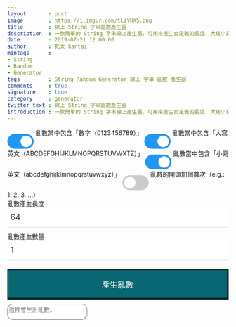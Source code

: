 ```yaml
---
layout       : post
image        : https://i.imgur.com/tLzYHX5.png
title        : 線上 String 字串亂數產生器
description  : 一款簡單的 String 字串線上產生器，可用來產生自定義的長度、大寫小寫英文、數字、字元符號 ... 通通自定義。
date         : 2019-07-21 12:00:00
author       : 乾太 kantai
mintags      :
- String
- Random
- Generator
tags         : String Random Generator 線上 字串 亂數 產生器
comments     : true
signature    : true
category     : generator
twitter_text : 線上 String 字串亂數產生器
introduction : 一款簡單的 String 字串線上產生器，可用來產生自定義的長度、大寫小寫英文、數字、字元符號 ... 通通自定義。
---
```


<style>
    /* The switch - the box around the slider */
    .switch {
        position: relative;
        display: inline-block;
        width: 60px;
        height: 34px;
    }

    /* Hide default HTML checkbox */
    .switch input {
        opacity: 0;
        width: 0;
        height: 0;
    }

    /* The slider */
    .slider {
        position: absolute;
        cursor: pointer;
        top: 0;
        left: 0;
        right: 0;
        bottom: 0;
        background-color: #ccc;
        -webkit-transition: .4s;
        transition: .4s;
    }

    .slider:before {
        position: absolute;
        content: "";
        height: 26px;
        width: 26px;
        left: 4px;
        bottom: 4px;
        background-color: white;
        -webkit-transition: .4s;
        transition: .4s;
    }

    input:checked + .slider {
        background-color: #2196F3;
    }

    input:focus + .slider {
        box-shadow: 0 0 1px #2196F3;
    }

    input:checked + .slider:before {
        -webkit-transform: translateX(26px);
        -ms-transform: translateX(26px);
        transform: translateX(26px);
    }

    /* Rounded sliders */
    .slider.round {
        border-radius: 34px;
    }

    .slider.round:before {
        border-radius: 50%;
    }

    .decode_textarea {
        border: 6px solid #427035 !important;
        border-top-width: 1px;
        border-right-width: 1px;
        border-bottom-width: 1px;
        border-left-width: 1px;
    }
    .container {
        margin: 0px auto;
        max-width: 800px;
    }

    textarea {
        margin-bottom: 0px !important;
        border-radius: 12px;
    }

    .contact-form button[type="button"] {
        display: inline;
        padding: 19px 39px 18px 39px;
        color: #fff;
        font-size: 1.125rem;
        width: 100%;
        border: 1px solid #ba0009;
            border-top-width: 1px;
            border-right-width: 1px;
            border-bottom-width: 1px;
            border-left-width: 1px;
        /* margin: 0px auto; */
        margin-top: .625rem;
        margin-bottom: .625rem;
        cursor: pointer;
        -webkit-transition: all .3s;
        transition: all .3s;
        outline: none;
    }

    .contact-form .generate {
        background: #086770;
        border: 6px solid #032629 !important;
        border-width: 2px 4px 4px 2px !important;
    }

    .generate_number {
        -webkit-box-sizing: border-box;
        box-sizing: border-box;
        outline: none;
        display: block;
        color: #333;
        width: 100%;
        padding: 7px;
        border: none;
            border-bottom-color: currentcolor;
            border-bottom-style: none;
            border-bottom-width: medium;
        border-bottom: 1px solid #ddd;
        margin-bottom: 10px;
        font-family: inherit;
        font-size: 1.125rem;
        height: 2.813rem;
    }
</style>

<!-- Rectangular switch -->
<label class="switch">
    <input type="checkbox" id="number_checked" checked>
    <span class="slider round"></span>
</label>
亂數當中包含「數字（0123456789）」

<!-- Rounded switch -->
<label class="switch">
    <input type="checkbox" id="capital_checked" checked>
    <span class="slider round"></span>
</label>
亂數當中包含「大寫英文（ABCDEFGHIJKLMNOPQRSTUVWXTZ）」

<!-- Rounded switch -->
<label class="switch">
    <input type="checkbox" id="small_checked" checked>
    <span class="slider round"></span>
</label>
亂數當中包含「小寫英文（abcdefghijklmnopqrstuvwxyz）」

<!-- Rounded switch -->
<label class="switch">
    <input type="checkbox" id="number_index">
    <span class="slider round"></span>
</label>
亂數的開頭加個數次（e.g.: 1. 2. 3. ...）

<div class="container">
    <div id="form" class="contact-form">
        亂數產生長度
        <input type="number" class="generate_number" id="generate_number_1" name="generate_number_1" value="64">
        亂數產生數量
        <input type="number" class="generate_number" id="generate_number_2" name="generate_number_2" value="1">
        <button type="button" class="generate" id="generate" onclick="generate()">產生亂數</button>
        <textarea type="text" class="generate_textarea" id="generate_value" name="generate_value" placeholder="這裡會生出亂數。"></textarea>
    </div>
</div>

<script>
    // $('#aaa').prop('checked');

    function generate_random_string(string_length, ascii_low, ascii_high) {
        let random_string = '';
        let random_ascii;
        for (let i = 0; i < string_length; i++) {
            random_ascii = Math.floor((Math.random() * (ascii_high - ascii_low)) + ascii_low);
            random_string += String.fromCharCode(random_ascii)
        }
        return random_string;
    }

    function generate_random_number() {
        let num_low = 1;
        let num_high = 9;
        return Math.floor((Math.random() * (num_high - num_low)) + num_low);
    }

    function randomString() {
        var number_checked  = $('#number_checked').prop('checked'),
            capital_checked = $('#capital_checked').prop('checked'),
            small_checked   = $('#small_checked').prop('checked');
        var number_chars  = '0123456789',
            capital_chars = 'ABCDEFGHIJKLMNOPQRSTUVWXTZ',
            small_chars   = 'abcdefghijklmnopqrstuvwxyz',
            chars         = '';

        if (number_checked) { chars += number_chars; }
        if (capital_checked) { chars += capital_chars; }
        if (small_checked) { chars += small_chars; }

        if (chars == '') {
            return null;
        }

        var randomstring = '';
        for (var i = 0; i < $('#generate_number_1').val(); i++) {
            var rnum = Math.floor(Math.random() * chars.length);
            randomstring += chars.substring(rnum, rnum + 1);
        }

        return randomstring;
    }

    function generate() {
        var result = '';
        for (var i = 1; i <= $('#generate_number_2').val(); i++) {

            if ($('#number_index').prop('checked')) {
                result += i + '. ' + randomString() + '\n';
            } else {
                result += randomString() + '\n';
            }
        }

        $('#generate_value').val(result);
    }
</script>
